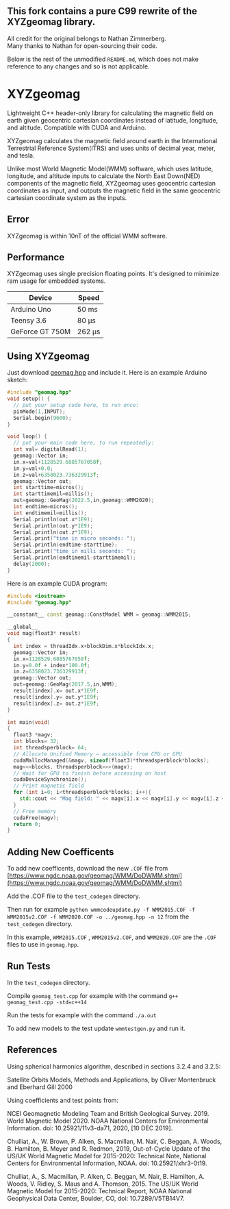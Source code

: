 ## This fork contains a pure C99 rewrite of the XYZgeomag library.

All credit for the original belongs to Nathan Zimmerberg.\
Many thanks to Nathan for open-sourcing their code.

Below is the rest of the unmodified `README.md`, which does not make reference to any changes and so is not applicable.

# XYZgeomag
Lightweight C++ header-only library for calculating the magnetic field on earth given geocentric cartesian coordinates instead of latitude, longitude, and altitude. Compatible with CUDA and Arduino.

XYZgeomag calculates the magnetic field around earth in the International Terrestrial Reference System(ITRS) and uses units of decimal year, meter, and tesla.

Unlike most World Magnetic Model(WMM) software, which uses latitude, longitude, and altitude inputs to calculate the North East Down(NED) components of the magnetic field, XYZgeomag uses geocentric cartesian coordinates as input, and outputs the magnetic field in the same geocentric cartesian coordinate system as the inputs.

## Error

XYZgeomag is within 10nT of the official WMM software.

## Performance

XYZgeomag uses single precision floating points. It's designed to minimize ram usage for embedded systems.

| Device      | Speed    |
|-------------|----------|
| Arduino Uno | 50 ms    |
| Teensy 3.6  |  80 µs |
| GeForce GT 750M  |  262 µs   |

## Using XYZgeomag

Just download [geomag.hpp](https://github.com/nhz2/XYZgeomag/releases/download/v1.0.0/geomag.hpp) and include it.
Here is an example Arduino sketch:

~~~cpp
#include "geomag.hpp"
void setup() {
  // put your setup code here, to run once:
  pinMode(1,INPUT);
  Serial.begin(9600);
}

void loop() {
  // put your main code here, to run repeatedly:
  int val= digitalRead(1);
  geomag::Vector in;
  in.x=val+1128529.6885767058f;
  in.y=val+0.0;
  in.z=val+6358023.736329913f;
  geomag::Vector out;
  int starttime=micros();
  int starttimemil=millis();
  out=geomag::GeoMag(2022.5,in,geomag::WMM2020);
  int endtime=micros();
  int endtimemil=millis();
  Serial.println(out.x*1E9);
  Serial.println(out.y*1E9);
  Serial.println(out.z*1E9);
  Serial.print("time in micro seconds: ");
  Serial.println(endtime-starttime);
  Serial.print("time in milli seconds: ");
  Serial.println(endtimemil-starttimemil);
  delay(2000);
}
~~~


Here is an example CUDA program:

~~~cpp
#include <iostream>
#include "geomag.hpp"

__constant__ const geomag::ConstModel WMM = geomag::WMM2015;

__global__
void mag(float3* result)
{
  int index = threadIdx.x+blockDim.x*blockIdx.x;
  geomag::Vector in;
  in.x=1128529.6885767058f;
  in.y=0.0f + index*100.0f;
  in.z=6358023.736329913f;
  geomag::Vector out;
  out=geomag::GeoMag(2017.5,in,WMM);
  result[index].x= out.x*1E9f;
  result[index].y= out.y*1E9f;
  result[index].z= out.z*1E9f;
}

int main(void)
{
  float3 *magv;
  int blocks= 32;
  int threadsperblock= 64;
  // Allocate Unified Memory – accessible from CPU or GPU
  cudaMallocManaged(&magv, sizeof(float3)*threadsperblock*blocks);
  mag<<<blocks, threadsperblock>>>(magv);
  // Wait for GPU to finish before accessing on host
  cudaDeviceSynchronize();
  // Print magnetic field
  for (int i=0; i<threadsperblock*blocks; i++){
    std::cout << "Mag field: " << magv[i].x << magv[i].y << magv[i].z << std::endl;
  }
  // Free memory
  cudaFree(magv);
  return 0;
}
~~~

## Adding New Coefficents

To add new coefficents, download the new `.COF` file from [https://www.ngdc.noaa.gov/geomag/WMM/DoDWMM.shtml](https://www.ngdc.noaa.gov/geomag/WMM/DoDWMM.shtml)

Add the .COF file to the `test_codegen` directory.

Then run for example
`python wmmcodeupdate.py -f WMM2015.COF -f WMM2015v2.COF -f WMM2020.COF -o ../geomag.hpp -n 12` from the `test_codegen` directory.

In this example, `WMM2015.COF` ,  `WMM2015v2.COF`, and  `WMM2020.COF` are the `.COF` files to use in `geomag.hpp`.

## Run Tests

In the `test_codegen` directory.

Compile `geomag_test.cpp` for example with the command `g++ geomag_test.cpp -std=c++14`

Run the tests for example with the command `./a.out`

To add new models to the test update `wmmtestgen.py` and run it.

## References

Using spherical harmonics algorithm, described in sections 3.2.4 and 3.2.5:

  Satellite Orbits Models, Methods and Applications,
    by Oliver Montenbruck and Eberhard Gill 2000

Using coefficients and test points from:

NCEI Geomagnetic Modeling Team and British Geological Survey. 2019. World Magnetic Model 2020. NOAA National Centers for Environmental Information. doi: 10.25921/11v3-da71, 2020, [10 DEC 2019].

Chulliat, A., W. Brown, P. Alken, S. Macmillan, M. Nair, C. Beggan, A. Woods, B. Hamilton, B. Meyer and R. Redmon, 2019, Out-of-Cycle Update of the US/UK World Magnetic Model for 2015-2020: Technical Note, National Centers for Environmental Information, NOAA. doi: 10.25921/xhr3-0t19.

Chulliat, A., S. Macmillan, P. Alken, C. Beggan, M. Nair, B. Hamilton, A. Woods, V. Ridley, S. Maus and A. Thomson, 2015. The US/UK World Magnetic Model for 2015-2020: Technical Report, NOAA National Geophysical Data Center, Boulder, CO, doi: 10.7289/V5TB14V7.
